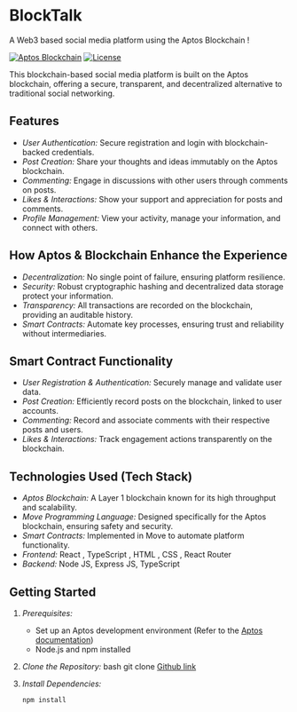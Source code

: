 # BlockTalk
A Web3 based social media platform using the Aptos Blockchain !

[![Aptos Blockchain](https://img.shields.io/badge/Aptos-Blockchain-blueviolet)](https://aptoslabs.com/)
[![License](https://img.shields.io/badge/License-MIT-yellow.svg)](https://opensource.org/licenses/MIT)

This blockchain-based social media platform is built on the Aptos blockchain, offering a secure, transparent, and decentralized alternative to traditional social networking.

## Features

* *User Authentication:* Secure registration and login with blockchain-backed credentials.
* *Post Creation:*  Share your thoughts and ideas immutably on the Aptos blockchain.
* *Commenting:* Engage in discussions with other users through comments on posts.
* *Likes & Interactions:*  Show your support and appreciation for posts and comments.
* *Profile Management:* View your activity, manage your information, and connect with others.

## How Aptos & Blockchain Enhance the Experience

* *Decentralization:* No single point of failure, ensuring platform resilience.
* *Security:*  Robust cryptographic hashing and decentralized data storage protect your information.
* *Transparency:*  All transactions are recorded on the blockchain, providing an auditable history.
* *Smart Contracts:* Automate key processes, ensuring trust and reliability without intermediaries.

## Smart Contract Functionality

* *User Registration & Authentication:*  Securely manage and validate user data.
* *Post Creation:*  Efficiently record posts on the blockchain, linked to user accounts.
* *Commenting:*  Record and associate comments with their respective posts and users.
* *Likes & Interactions:*  Track engagement actions transparently on the blockchain.

## Technologies Used (Tech Stack)

* *Aptos Blockchain:* A Layer 1 blockchain known for its high throughput and scalability.
* *Move Programming Language:* Designed specifically for the Aptos blockchain, ensuring safety and security.
* *Smart Contracts:* Implemented in Move to automate platform functionality.
* *Frontend:* React , TypeScript , HTML , CSS , React Router
* *Backend:* Node JS, Express JS, TypeScript

## Getting Started

1. *Prerequisites:*
   * Set up an Aptos development environment (Refer to the [Aptos documentation](https://aptos.dev/))
   * Node.js and npm installed
2. *Clone the Repository:*
    bash
    git clone [Github link](https://github.com/Yash-Karakoti/BlockTalk)
    
3. *Install Dependencies:*
   ```bash
   npm install
